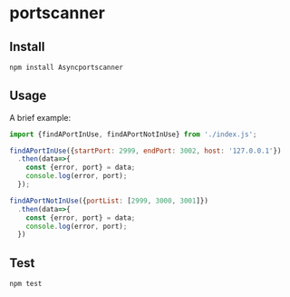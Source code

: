 # portscanner

## Install

```bash
npm install Asyncportscanner
```

## Usage

A brief example:

```javascript
import {findAPortInUse, findAPortNotInUse} from './index.js';

findAPortInUse({startPort: 2999, endPort: 3002, host: '127.0.0.1'})
  .then(data=>{
    const {error, port} = data;
    console.log(error, port);
  });

findAPortNotInUse({portList: [2999, 3000, 3001]})
  .then(data=>{
    const {error, port} = data;
    console.log(error, port);
  })
```
## Test

```sh
npm test
```
